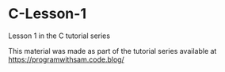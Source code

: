 # C-Lesson-1

Lesson 1 in the C tutorial series

This material was made as part of the tutorial series available at https://programwithsam.code.blog/
